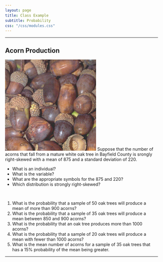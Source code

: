 ```yaml
---
layout: page
title: Class Example
subtitle: Probability
css: "/css/modules.css"
---
```


----

## Acorn Production
<img src="zimgs/acorns.jpg" alt="Acorns" class="img-right">
Suppose that the number of acorns that fall from a mature white oak tree in Bayfield County is srongly right-skewed with a mean of 875 and a standard deviation of 220.

* What is an individual?
* What is the variable?
* What are the appropriate symbols for the 875 and 220?
* Which distribution is strongly right-skewed?

<br>

1. What is the probability that a sample of 50 oak trees will produce a mean of more than 900 acorns?
1. What is the probability that a sample of 35 oak trees will produce a mean between 850 and 900 acorns?
1. What is the probability that an oak tree produces more than 1000 acorns?
1. What is the probability that a sample of 20 oak trees will produce a mean with fewer than 1000 acorns?
1. What is the mean number of acorns for a sample of 35 oak trees that has a 15% probability of the mean being greater.

----

